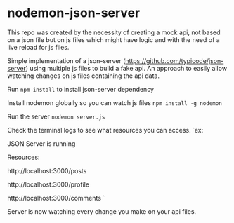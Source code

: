 # nodemon-json-server

This repo was created by the necessity of creating a mock api, not based on a json file but on js files which might have logic and with the need of a live reload for js files.

Simple implementation of a json-server (https://github.com/typicode/json-server) using multiple js files to build a fake api.
An approach to easily allow watching changes on js files containing the api data.

Run `npm install` to install json-server dependency

Install nodemon globally so you can watch js files `npm install -g nodemon`

Run the server `nodemon server.js`

Check the terminal logs to see what resources you can access.
`ex:

JSON Server is running

Resources:

http://localhost:3000/posts

http://localhost:3000/profile

http://localhost:3000/comments
`

Server is now watching every change you make on your api files.

